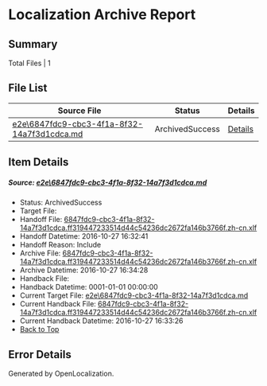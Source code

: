 # <a name='report-top'></a> Localization Archive Report

## Summary
 Total Files | 1

## File List
 Source File | Status | Details 
 ----------- | ------ | ------- 
 [e2e\6847fdc9-cbc3-4f1a-8f32-14a7f3d1cdca.md](https://github.com/OpenLocalizationTestOrg/ol-test0/blob/2f3dbfbaa99485e47edd3bbcbb7b09b79b62f278/e2e/6847fdc9-cbc3-4f1a-8f32-14a7f3d1cdca.md) | ArchivedSuccess | [Details](#ad20bd7ce808159128936cc8c1166f0b138fc0a84)

## Item Details
##### <a name='ad20bd7ce808159128936cc8c1166f0b138fc0a84'></a> Source: [e2e\6847fdc9-cbc3-4f1a-8f32-14a7f3d1cdca.md](https://github.com/OpenLocalizationTestOrg/ol-test0/blob/2f3dbfbaa99485e47edd3bbcbb7b09b79b62f278/e2e/6847fdc9-cbc3-4f1a-8f32-14a7f3d1cdca.md)
* Status: ArchivedSuccess
* Target File: 
* Handoff File: [6847fdc9-cbc3-4f1a-8f32-14a7f3d1cdca.ff319447233514d44c54236dc2672fa146b3766f.zh-cn.xlf](https://github.com/OpenLocalizationTestOrg/ol-test0-handoff/blob/16f6b3837d9f2a3ade9feba68558f48015d5162e/ol-handoff/OpenLocalizationTestOrg/ol-test0-zhcn/shujia/ht/6847fdc9-cbc3-4f1a-8f32-14a7f3d1cdca.ff319447233514d44c54236dc2672fa146b3766f.zh-cn.xlf)
* Handoff Datetime: 2016-10-27 16:32:41
* Handoff Reason: Include
* Archive File: [6847fdc9-cbc3-4f1a-8f32-14a7f3d1cdca.ff319447233514d44c54236dc2672fa146b3766f.zh-cn.xlf](https://github.com/OpenLocalizationTestOrg/ol-test0-handoff/blob/31bdc7f8dfe5a92a5497e5a124d31394e18cabc3/ol-archive/OpenLocalizationTestOrg/ol-test0-zhcn/shujia/ht/6847fdc9-cbc3-4f1a-8f32-14a7f3d1cdca.ff319447233514d44c54236dc2672fa146b3766f.zh-cn.xlf)
* Archive Datetime: 2016-10-27 16:34:28
* Handback File: 
* Handback Datetime: 0001-01-01 00:00:00
* Current Target File: [e2e\6847fdc9-cbc3-4f1a-8f32-14a7f3d1cdca.md](https://github.com/OpenLocalizationTestOrg/ol-test0-zhcn/blob/b8a6b137e95a72a0a911474897c09e3f79a1020b/e2e/6847fdc9-cbc3-4f1a-8f32-14a7f3d1cdca.md)
* Current Handback File: [6847fdc9-cbc3-4f1a-8f32-14a7f3d1cdca.ff319447233514d44c54236dc2672fa146b3766f.zh-cn.xlf](https://github.com/OpenLocalizationTestOrg/ol-test0-handback/blob/d2250b39b4db21e41a01e42b6c265d8c2df3ed29/ol-handback/OpenLocalizationTestOrg/ol-test0-zhcn/shujia/ht/6847fdc9-cbc3-4f1a-8f32-14a7f3d1cdca.ff319447233514d44c54236dc2672fa146b3766f.zh-cn.xlf)
* Current Handback Datetime: 2016-10-27 16:33:26
* [Back to Top](#report-top)


## Error Details

Generated by OpenLocalization.
